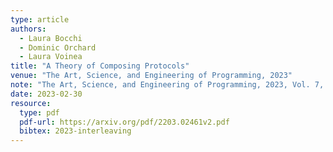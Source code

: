 ```yaml
---
type: article
authors:
  - Laura Bocchi
  - Dominic Orchard
  - Laura Voinea
title: "A Theory of Composing Protocols"
venue: "The Art, Science, and Engineering of Programming, 2023"
note: "The Art, Science, and Engineering of Programming, 2023, Vol. 7, Issue 2, Article 6"
date: 2023-02-30
resource:
  type: pdf
  pdf-url: https://arxiv.org/pdf/2203.02461v2.pdf
  bibtex: 2023-interleaving
---
```

